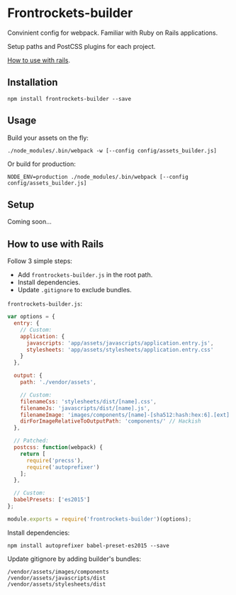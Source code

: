 # Frontrockets-builder

Convinient config for webpack. Familiar with Ruby on Rails applications.

Setup paths and PostCSS plugins for each project.

[How to use with rails](#how-to-use-with-rails).

## Installation

```
npm install frontrockets-builder --save
```

## Usage

Build your assets on the fly:

```
./node_modules/.bin/webpack -w [--config config/assets_builder.js]
```

Or build for production:

```
NODE_ENV=production ./node_modules/.bin/webpack [--config config/assets_builder.js]
```

## Setup

Coming soon...

## How to use with Rails

Follow 3 simple steps:

* Add `frontrockets-builder.js` in the root path.
* Install dependencies.
* Update `.gitignore` to exclude bundles.

`frontrockets-builder.js`:
```js
var options = {
  entry: {
    // Custom:
    application: {
      javascripts: 'app/assets/javascripts/application.entry.js',
      stylesheets: 'app/assets/stylesheets/application.entry.css'
    }
  },

  output: {
    path: './vendor/assets',

    // Custom:
    filenameCss: 'stylesheets/dist/[name].css',
    filenameJs: 'javascripts/dist/[name].js',
    filenameImage: 'images/components/[name]-[sha512:hash:hex:6].[ext]',
    dirForImageRelativeToOutputPath: 'components/' // Hackish
  },

  // Patched:
  postcss: function(webpack) {
    return [
      require('precss'),
      require('autoprefixer')
    ];
  },

  // Custom:
  babelPresets: ['es2015']
};

module.exports = require('frontrockets-builder')(options);
```

Install dependencies:
```
npm install autoprefixer babel-preset-es2015 --save
```

Update gitignore by adding builder's bundles:
```
/vendor/assets/images/components
/vendor/assets/javascripts/dist
/vendor/assets/stylesheets/dist
```

